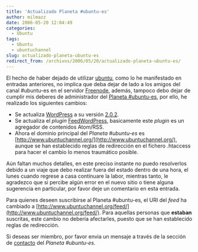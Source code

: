 ```yaml
---
title: 'Actualizado Planeta #ubuntu-es'
author: milmazz
date: 2006-05-20 12:04:49
categories:
  - Ubuntu
tags:
  - Ubuntu
  - ubuntuchannel
slug: actualizado-planeta-ubuntu-es
redirect_from: /archivos/2006/05/20/actualizado-planeta-ubuntu-es/
---
```


El hecho de haber dejado de utilizar [ubuntu](http://www.ubuntu.com), como lo he manifestado en entradas anteriores, no implica que deba dejar de lado a los amigos del canal #ubuntu-es en el servidor [Freenode](http://freenode.net/), además, tampoco debo dejar de cumplir mis deberes de administrador del [Planeta #ubuntu-es](http://www.ubuntuchannel.org/), por ello, he realizado los siguientes cambios:

  * Se actualiza [WordPress](http://wordpress.org/) a su versión [2.0.2](http://wordpress.org/development/2006/03/security-202/).
  * Se actualiza el _plugin_ [FeedWordPress](http://projects.radgeek.com/feedwordpress/), basicamente este _plugin_ es un agregador de contenidos Atom/RSS.
  * Ahora el dominio principal del _Planeta #ubuntu-es_ es [http://www.ubuntuchannel.org/](http://www.ubuntuchannel.org/), aunque se han establecido reglas de redirección en el fichero .htaccess para hacer el cambio lo menos traumático posible.

Aún faltan muchos detalles, en este preciso instante no puedo resolverlos debido a un viaje que debo realizar fuera del estado dentro de una hora, el lunes cuando regrese a casa continuare la labor, mientras tanto, le agradezco que si percibe algún error en el nuevo sitio o tiene alguna sugerencia en particular, por favor deje un comentario en esta entrada.

Para quienes deseen suscribirse al Planeta #ubuntu-es, el URI del _feed_ ha cambiado a [http://www.ubuntuchannel.org/feed/](http://www.ubuntuchannel.org/feed/). Para aquellas personas que **estaban** suscritas, este cambio no debería afectarles, puesto que se han establecido reglas de redirección.

Si deseas ser miembro, por favor envia un mensaje a través de la sección de [contacto](http://www.ubuntuchannel.org/contacto/) del _Planeta #ubuntu-es_.
